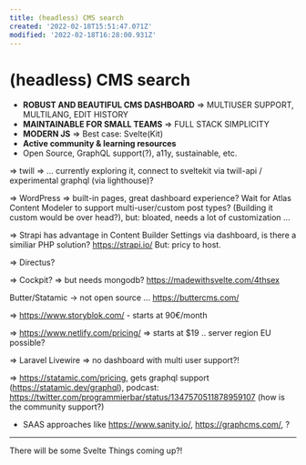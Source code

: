 ```yaml
---
title: (headless) CMS search
created: '2022-02-18T15:51:47.071Z'
modified: '2022-02-18T16:28:00.931Z'
---
```


# (headless) CMS search

- **ROBUST AND BEAUTIFUL CMS DASHBOARD** => MULTIUSER SUPPORT, MULTILANG, EDIT HISTORY
- **MAINTAINABLE FOR SMALL TEAMS** => FULL STACK SIMPLICITY
- **MODERN JS** => Best case: Svelte(Kit)
- **Active community & learning resources** 
- Open Source, GraphQL support(?), a11y, sustainable, etc.

=> twill => ... currently exploring it, connect to sveltekit via twill-api / experimental graphql (via lighthouse)?

=> WordPress => built-in pages, great dashboard experience? Wait for Atlas Content Modeler to support multi-user/custom post types? (Building it custom would be over head?), but: bloated, needs a lot of customization ...


=> Strapi has advantage in Content Builder Settings via dashboard, is there a similiar PHP solution? https://strapi.io/ But: pricy to host.

=> Directus?


=> Cockpit? => but needs mongodb?
https://madewithsvelte.com/4thsex

Butter/Statamic -> not open source ... 
https://buttercms.com/ 

=> https://www.storyblok.com/ - starts at 90€/month

=> https://www.netlify.com/pricing/ => starts at $19 .. server region EU possible?

=> Laravel Livewire => no dashboard with multi user support?!

=> https://statamic.com/pricing, gets graphql support (https://statamic.dev/graphql), podcast:
https://twitter.com/programmierbar/status/1347570511878959107
(how is the community support?)

- SAAS approaches like https://www.sanity.io/, https://graphcms.com/,  ?

<hr>

There will be some Svelte Things coming up?!
